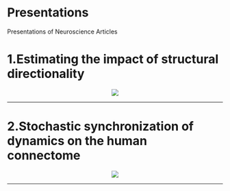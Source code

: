 # Presentations
Presentations of Neuroscience Articles


# 1.Estimating the impact of structural directionality


<p align="center">
 <img src="https://github.com/aliseif321/Presentations/blob/main/Estimating%20the%20impact%20of%20structural%20directionality/Untitled.png?raw=true" >
 </p>
 
 
--------------------------------------

# 2.Stochastic synchronization of dynamics on the human connectome


<p align="center">
 <img src="https://github.com/aliseif321/Presentations/blob/main/Stochastic%20synchronization%20of%20dynamics%20on%20the%20human%20connectome/pic.png?raw=true" >
 </p>

 
--------------------------------------
